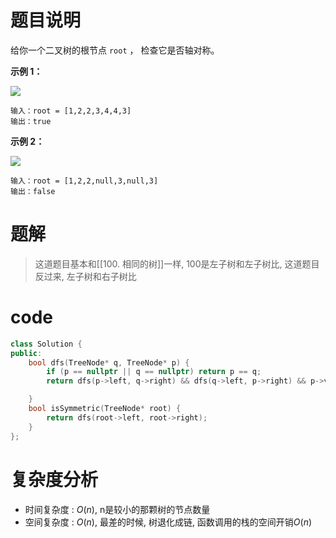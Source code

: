 # 题目说明

给你一个二叉树的根节点 `root` ， 检查它是否轴对称。

**示例 1：**

![](https://pic.leetcode.cn/1698026966-JDYPDU-image.png)

```
输入：root = [1,2,2,3,4,4,3]
输出：true
```

**示例 2：**

![](https://pic.leetcode.cn/1698027008-nPFLbM-image.png)

```
输入：root = [1,2,2,null,3,null,3]
输出：false
```

# 题解

> 这道题目基本和[[100. 相同的树]]一样, 100是左子树和左子树比, 这道题目反过来, 左子树和右子树比

# code

```cpp
class Solution {
public:
    bool dfs(TreeNode* q, TreeNode* p) {
        if (p == nullptr || q == nullptr) return p == q;
        return dfs(p->left, q->right) && dfs(q->left, p->right) && p->val == q->val;

    }
    bool isSymmetric(TreeNode* root) {
        return dfs(root->left, root->right);
    }
};
```

# 复杂度分析

- 时间复杂度 : $O(n)$, n是较小的那颗树的节点数量
- 空间复杂度 : $O(n)$, 最差的时候, 树退化成链, 函数调用的栈的空间开销$O(n)$